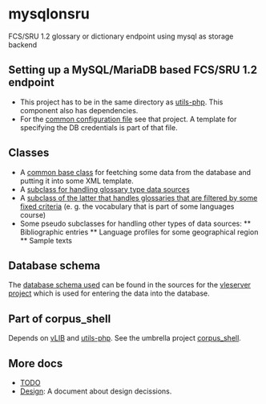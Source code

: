 # mysqlonsru

FCS/SRU 1.2 glossary or dictionary endpoint using mysql as storage backend

## Setting up a MySQL/MariaDB based FCS/SRU 1.2 endpoint

* This project has to be in the same directory as [utils-php](https://github.com/acdh-oeaw/utils-php).
This component also has dependencies.
* For the [common configuration file](https://github.com/acdh-oeaw/utils-php/blob/master/config.php.dist)
see that project. A template for specifying the DB credentials is part of that file.

## Classes

* A [common base class](https://github.com/acdh-oeaw/mysqlonsru/blob/master/common.php) for feetching some data from the database and putting it into some XML template.
* A [subclass for handling glossary type data sources](https://github.com/acdh-oeaw/mysqlonsru/blob/master/GlossaryOnSRU.php)
* A [subclass of the latter that handles glossaries that are filtered by some fixed criteria](https://github.com/acdh-oeaw/mysqlonsru/blob/master/FilteredGlossaryOnSRU.php)
(e. g. the vocabulary that is part of some languages course)
* Some pseudo subclasses for handling other types of data sources:
** Bibliographic entries
** Language profiles for some geographical region
** Sample texts

## Database schema

The [database schema used](https://github.com/acdh-oeaw/vleserver/blob/master/module/wde/src/wde/V2/Rest/Dicts/DictsResource.php#L231) can be found in the sources for the [vleserver project](https://github.com/acdh-oeaw/vleserver) which is used for entering the
data into the database.

## Part of corpus_shell

Depends on [vLIB](https://github.com/acdh-oeaw/vLIB) and [utils-php](https://github.com/acdh-oeaw/utils-php). See the umbrella project [corpus_shell](https://github.com/acdh-oeaw/corpus_shell).

## More docs

* [TODO](https://github.com/acdh-oeaw/utils-php/blob/master/docs/TODO.md)
* [Design](https://github.com/acdh-oeaw/utils-php/blob/master/docs/Design.md): A document about design decissions.
